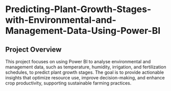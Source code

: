 # Predicting-Plant-Growth-Stages-with-Environmental-and-Management-Data-Using-Power-BI
## Project Overview    
  This project focuses on using Power BI to analyse environmental and management data, 
such as temperature, humidity, irrigation, and fertilization schedules, to predict plant growth 
stages. The goal is to provide actionable insights that optimize resource use, improve 
decision-making, and enhance crop productivity, supporting sustainable farming practices.   
